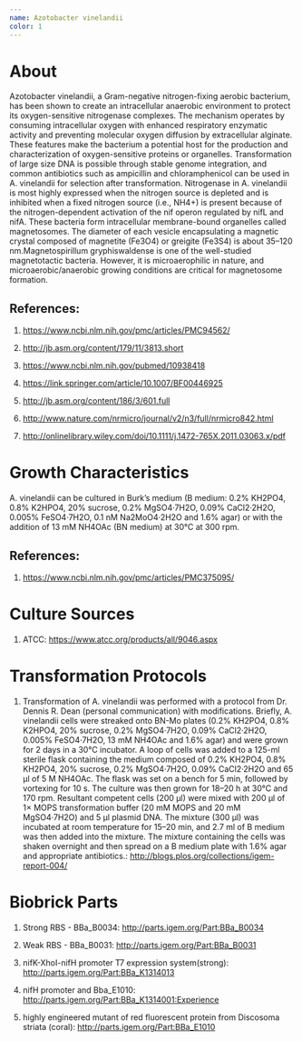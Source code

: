 ```yaml
---
name: Azotobacter vinelandii
color: 1
---
```

# About
Azotobacter vinelandii, a Gram-negative nitrogen-fixing aerobic bacterium, has been shown to create an intracellular anaerobic environment to protect its oxygen-sensitive nitrogenase complexes. The mechanism operates by consuming intracellular oxygen with enhanced respiratory enzymatic activity and preventing molecular oxygen diffusion by extracellular alginate. These features make the bacterium a potential host for the production and characterization of oxygen-sensitive proteins or organelles. Transformation of large size DNA is possible through stable genome integration, and common antibiotics such as ampicillin and chloramphenicol can be used in A. vinelandii for selection after transformation. Nitrogenase in A. vinelandii is most highly expressed when the nitrogen source is depleted and is inhibited when a fixed nitrogen source (i.e., NH4+) is present because of the nitrogen-dependent activation of the nif operon regulated by nifL and nifA. These bacteria form intracellular membrane-bound organelles called magnetosomes. The diameter of each vesicle encapsulating a magnetic crystal composed of magnetite (Fe3O4) or greigite (Fe3S4) is about 35–120 nm.Magnetospirillum gryphiswaldense is one of the well-studied magnetotactic bacteria. However, it is microaerophilic in nature, and microaerobic/anaerobic growing conditions are critical for magnetosome formation.

## References:
1. https://www.ncbi.nlm.nih.gov/pmc/articles/PMC94562/

2. http://jb.asm.org/content/179/11/3813.short

3. https://www.ncbi.nlm.nih.gov/pubmed/10938418

4. https://link.springer.com/article/10.1007/BF00446925

5. http://jb.asm.org/content/186/3/601.full

6. http://www.nature.com/nrmicro/journal/v2/n3/full/nrmicro842.html

7. http://onlinelibrary.wiley.com/doi/10.1111/j.1472-765X.2011.03063.x/pdf

# Growth Characteristics
A. vinelandii can be cultured in Burk’s medium (B medium: 0.2% KH2PO4, 0.8% K2HPO4, 20% sucrose, 0.2% MgSO4·7H2O, 0.09% CaCl2·2H2O, 0.005% FeSO4·7H2O, 0.1 nM Na2MoO4·2H2O and 1.6% agar) or with the addition of 13 mM NH4OAc (BN medium) at 30°C at 300 rpm.

## References:
1. https://www.ncbi.nlm.nih.gov/pmc/articles/PMC375095/

# Culture Sources
1. ATCC: https://www.atcc.org/products/all/9046.aspx

# Transformation Protocols
1. Transformation of A. vinelandii was performed with a protocol from Dr. Dennis R. Dean (personal communication) with modifications. Briefly, A. vinelandii cells were streaked onto BN-Mo plates (0.2% KH2PO4, 0.8% K2HPO4, 20% sucrose, 0.2% MgSO4·7H2O, 0.09% CaCl2·2H2O, 0.005% FeSO4·7H2O, 13 mM NH4OAc and 1.6% agar) and were grown for 2 days in a 30°C incubator. A loop of cells was added to a 125-ml sterile flask containing the medium composed of 0.2% KH2PO4, 0.8% KH2PO4, 20% sucrose, 0.2% MgSO4·7H2O, 0.09% CaCl2·2H2O and 65 µl of 5 M NH4OAc. The flask was set on a bench for 5 min, followed by vortexing for 10 s. The culture was then grown for 18–20 h at 30°C and 170 rpm. Resultant competent cells (200 µl) were mixed with 200 µl of 1× MOPS transformation buffer (20 mM MOPS and 20 mM MgSO4·7H2O) and 5 µl plasmid DNA. The mixture (300 µl) was incubated at room temperature for 15–20 min, and 2.7 ml of B medium was then added into the mixture. The mixture containing the cells was shaken overnight and then spread on a B medium plate with 1.6% agar and appropriate antibiotics.:
http://blogs.plos.org/collections/igem-report-004/


# Biobrick Parts
1. Strong RBS - BBa_B0034: http://parts.igem.org/Part:BBa_B0034

2. Weak RBS - BBa_B0031: http://parts.igem.org/Part:BBa_B0031

3. nifK-XhoI-nifH promoter T7 expression system(strong): http://parts.igem.org/Part:BBa_K1314013

4. nifH promoter and Bba_E1010: http://parts.igem.org/Part:BBa_K1314001:Experience

5. highly engineered mutant of red fluorescent protein from Discosoma striata (coral): http://parts.igem.org/Part:BBa_E1010
